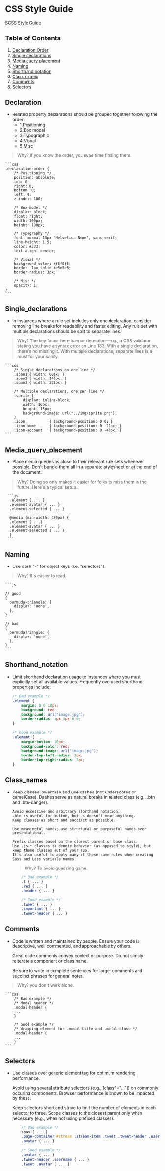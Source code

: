 # CSS Style Guide

[SCSS Style Guide](https://github.com/johnyCloud/style-guides/blob/main/scss-style-guide.md)

## Table of Contents

1. [Declaration Order](#declaration)
1. [Single declarations](#Single_declarations)
1. [Media query placement](#Media_query_placement)
1. [Naming](#naming)
1. [Shorthand notation](#Shorthand_notation)
1. [Class names](#Class_names)
1. [Comments](#comments)
1. [Selectors](#Selectors)

## Declaration 

  - Related property declarations should be grouped together following the order:
      - 1.Positioning
      - 2.Box model
      - 3.Typographic
      - 4.Visual
      - 5.Misc

  > Why? If you know the order, you svae time finding them.

    ```css
    .declaration-order {
        /* Positioning */
        position: absolute;
        top: 0;
        right: 0;
        bottom: 0;
        left: 0;
        z-index: 100;

        /* Box-model */
        display: block;
        float: right;
        width: 100px;
        height: 100px;

        /* Typography */
        font: normal 13px "Helvetica Neue", sans-serif;
        line-height: 1.5;
        color: #333;
        text-align: center;

        /* Visual */
        background-color: #f5f5f5;
        border: 1px solid #e5e5e5;
        border-radius: 3px;

        /* Misc */
        opacity: 1;
    }
    ```
## Single_declarations
  - In instances where a rule set includes only one declaration, consider removing
      line breaks for readability and faster editing. Any rule set with multiple
      declarations should be split to separate lines.

  > Why? The key factor here is error detection—e.g., a CSS validator stating you have
      a syntax error on Line 183. With a single declaration, there's no missing it.
      With multiple declarations, separate lines is a must for your sanity.

    ```css
        /* Single declarations on one line */
        .span1 { width: 60px; }
        .span2 { width: 140px; }
        .span3 { width: 220px; }

        /* Multiple declarations, one per line */
        .sprite {
            display: inline-block;
            width: 16px;
            height: 15px;
            background-image: url("../img/sprite.png");
        }
        .icon           { background-position: 0 0; }
        .icon-home      { background-position: 0 -20px; }
        .icon-account   { background-position: 0 -40px; }
    ```

## Media_query_placement
  - Place media queries as close to their relevant rule sets whenever possible. 
    Don't bundle them    all in a separate stylesheet or at the end of the document. 
    
  > Why? Doing so only makes it easier for    folks to miss them in the future.
    Here's a typical setup.

     ```js
      .element { ... }
      .element-avatar { ... }
      .element-selected { ... }

      @media (min-width: 480px) {
      .element { ...}
      .element-avatar { ... }
      .element-selected { ... }
      }
     ```

## Naming

  - Use dash "-" for object keys (i.e. "selectors").
  > Why? It's easier to read.

    ```js

    // good
    {
      bermuda-triangle: {
        display: 'none',
      },
    }

    // bad
    {
      bermudaTriangle: {
        display: 'none',
      },
    }
    ```

## Shorthand_notation

  - Limit shorthand declaration usage to instances where you must 
    explicitly set all available values. Frequently overused shorthand properties include:

    ```css
    /* Bad example */
    .element {
        margin: 0 0 10px;
        background: red;
        background: url("image.jpg");
        border-radius: 3px 3px 0 0;
    }

    /* Good example */
    .element {
        margin-bottom: 10px;
        background-color: red;
        background-image: url("image.jpg");
        border-top-left-radius: 3px;
        border-top-right-radius: 3px;
    }
    ```
## Class_names
  - Keep classes lowercase and use dashes (not underscores or camelCase).
        Dashes serve as natural breaks in related class (e.g., .btn and .btn-danger).
        
        Avoid excessive and arbitrary shorthand notation.
        .btn is useful for button, but .s doesn't mean anything.
        Keep classes as short and succinct as possible.
        
        Use meaningful names; use structural or purposeful names over presentational.
        
        Prefix classes based on the closest parent or base class.
        Use .js-* classes to denote behavior (as opposed to style), but keep these classes out of your CSS.
        It's also useful to apply many of these same rules when creating Sass and Less variable names.
        
      > Why? To avoid guessing game.

    ```css
        /* Bad example */
        .t { ... }
        .red { ... }
        .header { ... }

        /* Good example */
        .tweet { ... }
        .important { ... }
        .tweet-header { ... }
    ```

## Comments

  - Code is written and maintained by people. Ensure your code is descriptive, 
    well commented, and   approachable by others. 
    
    Great code comments convey context or purpose. 
    Do    not simply reiterate a component or class name.

    Be sure to write in complete sentences for larger comments and succinct phrases for general notes.
    
  > Why? you don't work alone.

    ```css
        /* Bad example */
        /* Modal header */
        .modal-header {
        ...
        }

        /* Good example */
        /* Wrapping element for .modal-title and .modal-close */
        .modal-header {
        ...
        }
    ```
    
## Selectors
  - Use classes over generic element tag for optimum rendering performance.
  
    Avoid using several attribute selectors (e.g., [class^="..."])
    on commonly occuring components. Browser performance is known to be impacted by these.
    
    Keep selectors short and strive to limit the number of elements in each selector to three.
    Scope classes to the closest parent only when necessary (e.g., when not using prefixed classes).

    ```css
        /* Bad example */
        span { ... }
        .page-container #stream .stream-item .tweet .tweet-header .username { ... }
        .avatar { ... }

        /* Good example */
        .avatar { ... }
        .tweet-header .username { ... }
        .tweet .avatar { ... }
    ```

